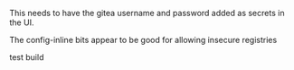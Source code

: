 This needs to have the gitea username and password added as secrets
in the UI.

The config-inline bits appear to be good for allowing insecure registries

test build  